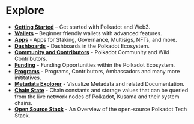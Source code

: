 # Explore

<div class="grid cards" markdown>

- **[Getting Started](./getting-started.md)** – Get started with Polkadot and Web3.
- **[Wallets](./wallets/index.md)** – Beginner friendly wallets with advanced features.
- **[Apps](./apps/index.md)** - Apps for Staking, Governance, Multisigs, NFTs, and more.
- **[Dashboards](./dashboards/index.md)** - Dashboards in the Polkadot Ecosystem.
- **[Community and Contributors](./community-and-contributors/index.md)** - Polkadot Community and Wiki Contributors.
- **[Funding](./funding/index.md)** - Funding Opportunities within the Polkadot Ecosystem.
- **[Programs](./programs/index.md)** - Programs, Contributors, Ambassadors and many more inititatives.
- **[Metadata Explorer](https://paritytech.github.io/subxt-explorer/#/)** - Visualize Metadata and related Documentation.
- **[Chain State](./chain-state-values.md)** - Chain constants and storage values that can be queried from the live network nodes of Polkadot, Kusama and their system chains.
- **[Open Source Stack](./build-open-source.md)** - An Overview of the open-source Polkadot Tech Stack.

</div>


